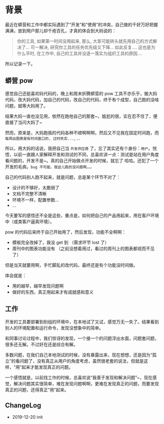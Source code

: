 
# 背景

最近在蟒营和工作中都实际遇到了“开发”和“使用”的冲突，自己做的千好万好把握满满，放到用户那儿却千疮百孔，才真的体会到大妈说的：

> 你的工具, 如果第一时间没用起来,
那么, 大家可能转头就先用自己的方式解决了...
可一解决, 研究你工具的任务优先级又下降...
如此反复....
这也是为什么平时, 在工作中, 自己的工具并没逐一落实为组织工具的原因....

所以记录一下。

## 蟒营 pow

感觉自己还挺喜欢码代码的，晚上和周末折腾蟒营的 pow 工具不亦乐乎，搬大妈代码，改大妈代码，加自己的代码，改自己的代码，终于有个成型，自己跑的没啥问题，就等大妈用了。

结果大妈一直也没见用，依然在跑他自己的那套~，尴尬的很，实在忍不住了，便直接了当问大妈了~

然而，原来是，大妈跑我的代码各种不顺啊啊啊，然后又不见我在固定时间跑，而 `每周出图表是有时间窗口的, 过时失实...`, ...

所以，用大妈的话说，我把自己当 `开发供应商` 了，忘了其实还有个身份：`用户`。恍悟，以前一直跟人家解释开发和测试的不同，总喜欢讲一点：测试是站在用户角度看问题的，开发不是~。真的自己开始做点开发的时候，就忘了 哈哈。还犯了一个开发的毛病，`bug 不可能，我这儿跑的没问题啊。。。 `

自己的代码别人跑不起来，就是问题，总是某个环节不对了：
- 设计的不够好，太脆弱了
- 文档不完整不清晰
- 环境不一样，配置参数...
- ...

今天要写的感悟还不全是这些，重点是，如何把自己的产品用起来，用在客户环境中（或类客户逼真环境）。

pow 的代码后来终于自己开始用了，然后发现，功能不全啊啊：

- 模板完全改掉了，我没 get 到 （需求环节 lost 了）
- 周刊中的图表功能没有 （之前没想着用过，看过的周刊上的图表都视而不见了）

但是当天就要用啊，手忙脚乱的改代码，最终还是有个功能没时间做。

体会就是：

- 用的越早，越早发现问题啊
- 做好的东西，真正用起来才有成就感和意义

## 工作

开发的工具要部署到别组的环境中，在本地试了又试，感觉万无一失了。结果看到别人的环境配置和运行命令，发现没想象中的简单。

和同事讨论过程中，我们惊讶的发现，一个接一个的问题浮出水面，问题套问题，很多还无解。不过好在还是综合有解。

多数问题，在我们自己本地测试的时候，没有暴露出来，现在想想，还是因为“孤立”的看问题了，没有真正从用户的角度考虑，虽然很老套的说法，但就是这样，“用”起来才能发现真正的问题。

一个感悟就是，以前找工作的时候，总喜欢说“我善于发现和解决问题”~，现在感觉，解决问题其实很简单，难在发现问题啊啊，更难在发现真正的问题，而要发现真正的问题，还得真正“用”起来。

## ChangeLog
- 2019-12-20 init